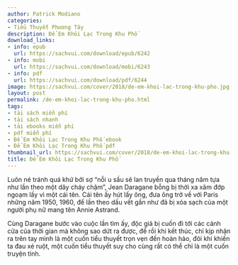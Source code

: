 ```yaml
---
author: Patrick Modiano
categories:
- Tiểu Thuyết Phương Tây
description: Để Em Khỏi Lạc Trong Khu Phố
download_links:
- info: epub
  url: https://sachvui.com/download/epub/6242
- info: mobi
  url: https://sachvui.com/download/mobi/6243
- info: pdf
  url: https://sachvui.com/download/pdf/6244
image: https://sachvui.com/cover/2018/de-em-khoi-lac-trong-khu-pho.jpg
layout: post
permalink: /de-em-khoi-lac-trong-khu-pho.html
tags:
- tải sách miễn phí
- tải sách nhanh
- tải ebooks miễn phí
- pdf miễn phí
- Để Em Khỏi Lạc Trong Khu Phố ebook
- Để Em Khỏi Lạc Trong Khu Phố pdf
thumbnail_url: https://sachvui.com/cover/2018/de-em-khoi-lac-trong-khu-pho.jpg
title: Để Em Khỏi Lạc Trong Khu Phố
---
```


 <div class="item-desc text-justify"> <p>Luôn né tránh quá khứ bởi sợ “nỗi u sầu sẽ lan truyền qua tháng năm tựa như lần theo một dây cháy chậm”, Jean Daragane bỗng bị thời xa xăm đớp ngoạm lấy vì một cái tên. Cái tên ấy hút lấy ông, đưa ông trở về với Paris những năm 1950, 1960, để lần theo dấu vết gần như đã bị xóa sạch của một người phụ nữ mang tên Annie Astrand.</p><p>Cùng Daragane bước vào cuộc lần tìm ấy, độc giả bị cuốn đi tới các cánh cửa của thời gian mà không sao dứt ra được, để rồi khi kết thúc, chỉ kịp nhận ra trên tay mình là một cuốn tiểu thuyết trọn vẹn đến hoàn hảo, đôi khi khiến ta đau xé ruột, một cuốn tiểu thuyết suy cho cùng rất có thể chỉ là một cuốn truyện tình.</p> </div>